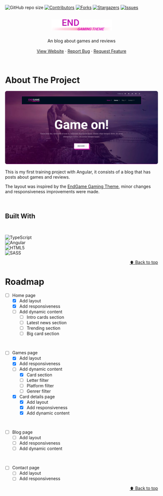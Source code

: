 <a name="readme-top"></a>

![GitHub repo size][reposize-shield]
[![Contributors][contributors-shield]][contributors-url]
[![Forks][forks-shield]][forks-url]
[![Stargazers][stars-shield]][stars-url]
[![Issues][issues-shield]][issues-url]

<br />
<div align="center">
  <a href="https://brennofruhauf.github.io/endgame">
    <img src="./src/assets/logo.webp" alt="Logo">
  </a>

  <h3 align="center"></h3>

  <p align="center">
    An blog about games and reviews
    <br />
    <br />
    <a href="https://brennofruhauf.github.io/endgame">View Website</a>
    ·
    <a href="https://github.com/BrennoFruhauf/endgame/issues">Report Bug</a>
    ·
    <a href="https://github.com/BrennoFruhauf/endgame/issues">Request Feature</a>
  </p>
</div>

<!-- <details>
  <summary>Table of Contents</summary>
  <ol>
    <li>
      <a href="#about-the-project">About The Project</a>
      <ul>
        <li><a href="#built-with">Built With</a></li>
      </ul>
    </li>
    <li>
      <a href="#getting-started">Getting Started</a>
      <ul>
        <li><a href="#prerequisites">Prerequisites</a></li>
        <li><a href="#installation">Installation</a></li>
      </ul>
    </li>
    <li><a href="#usage">Usage</a></li>
    <li><a href="#roadmap">Roadmap</a></li>
    <li><a href="#contributing">Contributing</a></li>
    <li><a href="#license">License</a></li>
    <li><a href="#contact">Contact</a></li>
    <li><a href="#acknowledgments">Acknowledgments</a></li>
  </ol>
</details> -->

<br/>

# About The Project

<div align="center">

![Screenshot](./src/assets/screenshot.png)

</div>
This is my first training project with Angular, it consists of a blog that has posts about games and reviews.

The layout was inspired by the [EndGame Gaming Theme](https://preview.colorlib.com/theme/endgam/index.html), minor changes and responsiveness improvements were made.

<br>

## Built With

<br/>

![TypeScript](https://img.shields.io/badge/typescript-%23007ACC.svg?style=for-the-badge&logo=typescript&logoColor=white)  
![Angular](https://img.shields.io/badge/Angular-DD0031?style=for-the-badge&logo=angular&logoColor=white)  
![HTML5](https://img.shields.io/badge/html5-%23E34F26.svg?style=for-the-badge&logo=html5&logoColor=white)  
![SASS](https://img.shields.io/badge/SASS-hotpink.svg?style=for-the-badge&logo=SASS&logoColor=white)

<p align="right"><a href="#readme-top">⬆ Back to top</a></p>

# Roadmap

- [ ] Home page
  - [X] Add layout
  - [X] Add responsiveness
  - [ ] Add dynamic content
    - [ ] Intro cards section
    - [ ] Latest news section
    - [ ] Trending section
    - [ ] Big card section
  
<br/>

- [ ] Games page
  - [X] Add layout
  - [X] Add responsiveness
  - [ ] Add dynamic content
    - [x] Card section
    - [ ] Letter filter
    - [ ] Platform filter
    - [ ] Genrer filter
  - [X] Card details page
    - [X] Add layout
    - [X] Add responsiveness
    - [X] Add dynamic content

<br/>

- [ ] Blog page
  - [ ] Add layout
  - [ ] Add responsiveness
  - [ ] Add dynamic content

<br/>

- [ ] Contact page
  - [ ] Add layout
  - [ ] Add responsiveness

<p align="right"><a href="#readme-top">⬆ Back to top</a></p>

<!-- MARKDOWN LINKS & IMAGES -->
[reposize-shield]: https://img.shields.io/github/repo-size/BrennoFruhauf/endgame?style=for-the-badge
[contributors-shield]: https://img.shields.io/github/contributors/BrennoFruhauf/endgame?style=for-the-badge
[contributors-url]: https://github.com/BrennoFruhauf/endgame/graphs/contributors
[forks-shield]: https://img.shields.io/github/forks/BrennoFruhauf/endgame?style=for-the-badge
[forks-url]: https://github.com/BrennoFruhauf/endgame/network/members
[stars-shield]: https://img.shields.io/github/stars/BrennoFruhauf/endgame?style=for-the-badge
[stars-url]: https://github.com/BrennoFruhauf/endgame/stargazers
[issues-shield]: https://img.shields.io/github/issues/BrennoFruhauf/endgame?style=for-the-badge
[issues-url]: https://github.com/BrennoFruhauf/endgame/issues
